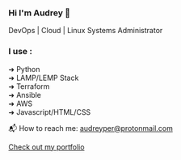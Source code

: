 ### Hi I'm Audrey 👋
DevOps | Cloud | Linux Systems Administrator

### I use : 
➜ Python<br />
➜ LAMP/LEMP Stack<br />
➜ Terraform<br />
➜ Ansible<br />
➜ AWS<br />
➜ Javascript/HTML/CSS<br /> 

📬 How to reach me: audreyper@protonmail.com

[Check out my portfolio](https://audreyautomates.com)
